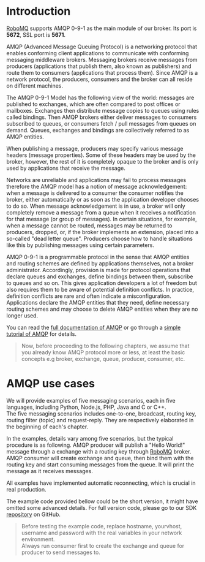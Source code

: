 # Introduction

<a href="https://www.robomq.io" target="_blank">RoboMQ</a> supports AMQP 0-9-1 as the main module of our broker. Its port is **5672**, SSL port is **5671**.    

AMQP (Advanced Message Queuing Protocol) is a networking protocol that enables conforming client applications to communicate with conforming messaging middleware brokers. Messaging brokers receive messages from producers (applications that publish them, also known as publishers) and route them to consumers (applications that process them). Since AMQP is a network protocol, the producers, consumers and the broker can all reside on different machines.
  
The AMQP 0-9-1 Model has the following view of the world: messages are published to exchanges, which are often compared to post offices or mailboxes. Exchanges then distribute message copies to queues using rules called bindings. Then AMQP brokers either deliver messages to consumers subscribed to queues, or consumers fetch / pull messages from queues on demand. Queues, exchanges and bindings are collectively referred to as AMQP entities.  

When publishing a message, producers may specify various message headers (message properties). Some of these headers may be used by the broker, however, the rest of it is completely opaque to the broker and is only used by applications that receive the message.  

Networks are unreliable and applications may fail to process messages therefore the AMQP model has a notion of message acknowledgement: when a message is delivered to a consumer the consumer notifies the broker, either automatically or as soon as the application developer chooses to do so. When message acknowledgement is in use, a broker will only completely remove a message from a queue when it receives a notification for that message (or group of messages). In certain situations, for example, when a message cannot be routed, messages may be returned to producers, dropped, or, if the broker implements an extension, placed into a so-called "dead letter queue". Producers choose how to handle situations like this by publishing messages using certain parameters.  

AMQP 0-9-1 is a programmable protocol in the sense that AMQP entities and routing schemes are defined by applications themselves, not a broker administrator. Accordingly, provision is made for protocol operations that declare queues and exchanges, define bindings between them, subscribe to queues and so on. This gives application developers a lot of freedom but also requires them to be aware of potential definition conflicts. In practice, definition conflicts are rare and often indicate a misconfiguration. Applications declare the AMQP entities that they need, define necessary routing schemes and may choose to delete AMQP entities when they are no longer used.  

You can read the <a href="https://www.amqp.org" target="_blank">full documentation of AMQP</a> or go through a <a href="https://www.rabbitmq.com/tutorials/amqp-concepts.html" target="_blank">simple tutorial of AMQP</a> for details.  

> Now, before proceeding to the following chapters, we assume that you already know AMQP protocol more or less, at least the basic concepts e.g broker, exchange, queue, producer, consumer, etc.  

# AMQP use cases

We will provide examples of five messaging scenarios, each in five languages, including Python, Node.js, PHP, Java and C or C++.  
The five messaging scenarios includes one-to-one, broadcast, routing key, routing filter (topic) and request-reply. They are respectively elaborated in the beginning of each's chapter.      

In the examples, details vary among five scenarios, but the typical procedure is as following. AMQP producer will publish a "Hello World!" message through a exchange with a routing key through <a href="https://www.robomq.io" target="_blank">RoboMQ</a> broker. AMQP consumer will create exchange and queue, then bind them with the routing key and start consuming messages from the queue. It will print the message as it receives messages.  

All examples have implemented automatic reconnecting, which is crucial in real production.

The example code provided bellow could be the short version, it might have omitted some advanced details. For full version code, please go to our SDK <a href="https://github.com/robomq/robomq.io/tree/master/sdk/AMQP" target="_blank">repository</a> on GitHub.  

> Before testing the example code, replace hostname, yourvhost, username and password with the real variables in your network environment.  
> Always run consumer first to create the exchange and queue for producer to send messages to.   
